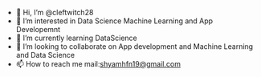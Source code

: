 - 👋 Hi, I’m @cleftwitch28
- 👀 I’m interested in Data Science Machine Learning and App Developemnt
- 🌱 I’m currently learning DataScience
- 💞️ I’m looking to collaborate on App development and Machine Learning and Data Science
- 📫 How to reach me mail:shyamhfn19@gmail.com

<!---
cleftwitch28/cleftwitch28 is a ✨ special ✨ repository because its `README.md` (this file) appears on your GitHub profile.
You can click the Preview link to take a look at your changes.
--->
